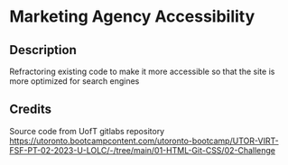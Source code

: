 # Marketing Agency Accessibility

## Description

Refractoring existing code to make it more accessible so that the site is more optimized for search engines

## Credits

Source code from UofT gitlabs repository
https://utoronto.bootcampcontent.com/utoronto-bootcamp/UTOR-VIRT-FSF-PT-02-2023-U-LOLC/-/tree/main/01-HTML-Git-CSS/02-Challenge
